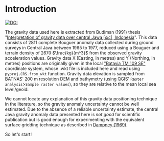 # Introduction

[![DOI](https://zenodo.org/badge/DOI/10.5281/zenodo.15631927.svg)](https://doi.org/10.5281/zenodo.15631927)

The gravity data used here is extracted from Budiman (1991) thesis "[Interpretation of gravity data over central Jawa [_sic_], Indonesia](https://librarysearch.adelaide.edu.au/permalink/61ADELAIDE_INST/rinku3/alma992913301811)". This data consists of 2811 complete Bouguer anomaly data collected during ground surveys in Central Java between 1965 to 1977, reduced using a Bouguer and terrain density of 2670 $\frac{kg}{m^3}$ from the observed gravity acceleration values. Gravity data X (Easting, in metres) and Y (Northing, in metres) positions are originally given in the local ["Batavia TM 109 SE"](https://epsg.io/2308) coordinate system, whose .wkt file is included here and read using `pyproj.CRS.from_wkt` function. Gravity data elevation is sampled from [BATNAS'](https://sibatnas.big.go.id/) 200 m resolution DEM and bathymetry (using QGIS' `Raster analysis`>`Sample raster values`), so they are relative to the mean local sea level/geoid.

We cannot locate any explanation of this gravity data positioning technique in the literature, so the gravity anomaly uncertainty cannot be well estimated. Due to the absence of a reliable uncertainty estimate, the central Java gravity anomaly data presented here is _not good_ for scientific publication but is good enough for experimenting with the equivalent surface gridding technique as described in [Dampney (1969)](https://doi.org/10.1190/1.1439996).

So let's start!
